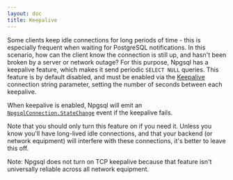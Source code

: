 ```yaml
---
layout: doc
title: Keepalive
---
```


Some clients keep idle connections for long periods of time - this is especially frequent when waiting for PostgreSQL notifications.
In this scenario, how can the client know the connection is still up, and hasn't been broken by a server or network outage?
For this purpose, Npgsql has a keepalive feature, which makes it send periodic `SELECT NULL` queries.
This feature is by default disabled, and must be enabled via the
[Keepalive](connection-string-parameters.html#keepalive) connection string parameter, setting the number of seconds between each keepalive.

When keepalive is enabled, Npgsql will emit an
[`NpgsqlConnection.StateChange`](https://msdn.microsoft.com/en-us/library/system.data.common.dbconnection.statechange(v=vs.110).aspx)
event if the keepalive fails.

Note that you should only turn this feature on if you need it. Unless you know you'll have long-lived idle connections, and that your
backend (or network equipment) will interfere with these connections, it's better to leave this off.

Note: Npgsql does not turn on TCP keepalive because that feature isn't universally reliable across all network
equipment.

